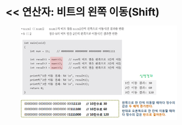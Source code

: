 # << 연산자: 비트의 왼쪽 이동(Shift)

<figure><img src="../../../../../.gitbook/assets/image (5).png" alt=""><figcaption></figcaption></figure>

